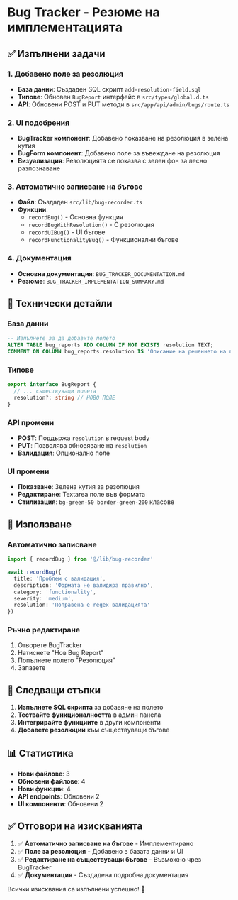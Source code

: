 # Bug Tracker - Резюме на имплементацията

## ✅ Изпълнени задачи

### 1. Добавено поле за резолюция
- **База данни**: Създаден SQL скрипт `add-resolution-field.sql`
- **Типове**: Обновен `BugReport` интерфейс в `src/types/global.d.ts`
- **API**: Обновени POST и PUT методи в `src/app/api/admin/bugs/route.ts`

### 2. UI подобрения
- **BugTracker компонент**: Добавено показване на резолюция в зелена кутия
- **BugForm компонент**: Добавено поле за въвеждане на резолюция
- **Визуализация**: Резолюцията се показва с зелен фон за лесно разпознаване

### 3. Автоматично записване на бъгове
- **Файл**: Създаден `src/lib/bug-recorder.ts`
- **Функции**:
  - `recordBug()` - Основна функция
  - `recordBugWithResolution()` - С резолюция
  - `recordUIBug()` - UI бъгове
  - `recordFunctionalityBug()` - Функционални бъгове

### 4. Документация
- **Основна документация**: `BUG_TRACKER_DOCUMENTATION.md`
- **Резюме**: `BUG_TRACKER_IMPLEMENTATION_SUMMARY.md`

## 🔧 Технически детайли

### База данни
```sql
-- Изпълнете за да добавите полето
ALTER TABLE bug_reports ADD COLUMN IF NOT EXISTS resolution TEXT;
COMMENT ON COLUMN bug_reports.resolution IS 'Описание на решението на проблема';
```

### Типове
```typescript
export interface BugReport {
  // ... съществуващи полета
  resolution?: string // НОВО ПОЛЕ
}
```

### API промени
- **POST**: Поддържа `resolution` в request body
- **PUT**: Позволява обновяване на `resolution`
- **Валидация**: Опционално поле

### UI промени
- **Показване**: Зелена кутия за резолюция
- **Редактиране**: Textarea поле във формата
- **Стилизация**: `bg-green-50 border-green-200` класове

## 📝 Използване

### Автоматично записване
```typescript
import { recordBug } from '@/lib/bug-recorder'

await recordBug({
  title: 'Проблем с валидация',
  description: 'Формата не валидира правилно',
  category: 'functionality',
  severity: 'medium',
  resolution: 'Поправена е regex валидацията'
})
```

### Ръчно редактиране
1. Отворете BugTracker
2. Натиснете "Нов Bug Report"
3. Попълнете полето "Резолюция"
4. Запазете

## 🚀 Следващи стъпки

1. **Изпълнете SQL скрипта** за добавяне на полето
2. **Тествайте функционалността** в админ панела
3. **Интегрирайте функциите** в други компоненти
4. **Добавете резолюции** към съществуващи бъгове

## 📊 Статистика

- **Нови файлове**: 3
- **Обновени файлове**: 4
- **Нови функции**: 4
- **API endpoints**: Обновени 2
- **UI компоненти**: Обновени 2

## ✅ Отговори на изискванията

1. ✅ **Автоматично записване на бъгове** - Имплементирано
2. ✅ **Поле за резолюция** - Добавено в базата данни и UI
3. ✅ **Редактиране на съществуващи бъгове** - Възможно чрез BugTracker
4. ✅ **Документация** - Създадена подробна документация

Всички изисквания са изпълнени успешно! 🎉 